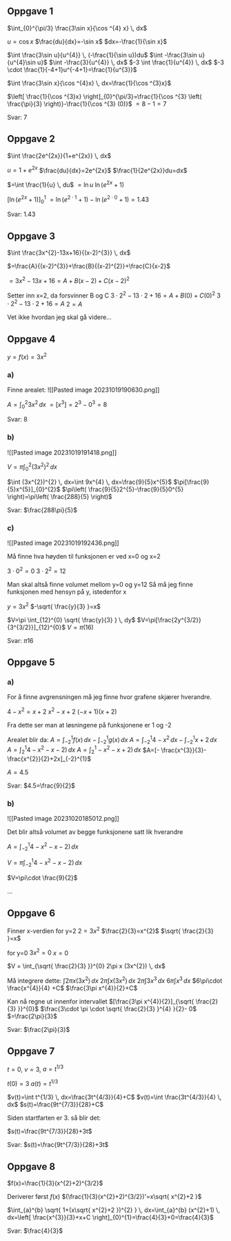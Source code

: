 
## Oppgave 1

$\int_{0}^{\pi/3} \frac{3\sin x}{\cos ^{4} x} \, dx$

$u=\cos x$
$\frac{du}{dx}=-\sin x$
$dx=-\frac{1}{\sin x}$

$\int \frac{3\sin u}{u^{4}} \, (-\frac{1}{\sin u})du$
$\int -\frac{3\sin u}{u^{4}\sin u}$
$\int -\frac{3}{u^{4}} \, dx$
$-3 \int \frac{1}{u^{4}} \, dx$
$-3 \cdot \frac{1}{-4+1}u^{-4+1}=\frac{1}{u^{3}}$

$\int \frac{3\sin x}{\cos ^{4}x} \, dx=\frac{1}{\cos ^{3}x}$

$\left[ \frac{1}{\cos ^{3}x} \right]_{0}^{\pi/3}=\frac{1}{\cos ^{3} \left( \frac{\pi}{3} \right)}-\frac{1}{\cos ^{3} (0)}$
$=8-1=7$

Svar:
$7$




## Oppgave 2

$\int \frac{2e^{2x}}{1+e^{2x}} \, dx$

$u=1+e^{2x}$
$\frac{du}{dx}=2e^{2x}$
$\frac{1}{2e^{2x}}du=dx$

$=\int \frac{1}{u} \, du$
$=\ln u$
$\ln(e^{2x}+1)$

$[\ln (e^{2x}+1)]_{0}^{1}$
$=\ln(e^{2\cdot1}+1)-\ln(e^{2\cdot 0}+1)=1.43$

Svar:
1.43




## Oppgave 3
$\int \frac{3x^{2}-13x+16}{(x-2)^{3}} \, dx$

$=\frac{A}{(x-2)^{3}}+\frac{B}{(x-2)^{2}}+\frac{C}{x-2}$

$=3x^{2}-13x+16=A+B(x-2)+C(x-2)^{2}$

Setter inn x=2, da forsvinner B og C
$3\cdot2^{2} - 13\cdot2 + 16 = A + B(0) + C(0)^{2}$
$3\cdot 2^{2} - 13\cdot2 + 16=A$
$2=A$

Vet ikke hvordan jeg skal gå videre...



## Oppgave 4

$y=f(x)=3x^{2}$

### a)
Finne arealet:
![[Pasted image 20231019190630.png]]


$A=\int_{0}^{2} 3x^{2} \, dx$
$=[x^{3}]=2^{3}-0^{3}=8$

Svar:
8

### b)
![[Pasted image 20231019191418.png]]

$V=\pi \int_{0}^{2} (3x^{2})^{2}  \, dx$

$\int (3x^{2})^{2} \, dx=\int 9x^{4} \, dx=\frac{9}{5}x^{5}$
$\pi[\frac{9}{5}x^{5}]_{0}^{2}$
$\pi\left( \frac{9}{5}2^{5}-\frac{9}{5}0^{5} \right)=\pi\left( \frac{288}{5} \right)$

Svar:
$\frac{288\pi}{5}$


### c)
![[Pasted image 20231019192436.png]]


Må finne hva høyden til funksjonen er ved x=0 og x=2

$3\cdot 0^{2}=0$
$3\cdot 2^{2}=12$

Man skal altså finne volumet mellom y=0 og y=12
Så må jeg finne funksjonen med hensyn på y, istedenfor x

$y=3x^{2}$
$-\sqrt{ \frac{y}{3}  }=x$

$V=\pi \int_{12}^{0} \sqrt{ \frac{y}{3} } \, dy$
$V=\pi[\frac{2y^{3/2}}{3^{3/2}}]_{12}^{0}$
$V=\pi(16)$

Svar:
$\pi 16$



## Oppgave 5


### a)
For å finne avgrensningen må jeg finne hvor grafene skjærer hverandre.

$4-x^{2}=x+2$
$x^{2}-x+2$
$(-x+1)(x+2)$

Fra dette ser man at løsningene på funksjonene er 1 og -2

Arealet blir da:
$A=\int_{-2}^{1} f(x) \, dx-\int_{-2}^{1} g(x) \, dx$
$A=\int_{-2}^{1} 4-x^{2} \, dx-\int_{-2}^{1} x+2 \, dx$
$A=\int_{2}^{1} 4-x^{2}-x-2) \, dx$
$A=\int_{2}^{1} -x^{2}-x+2) \, dx$
$A=[- \frac{x^{3}}{3}-\frac{x^{2}}{2}+2x]_{-2}^{1}$

$A=4.5$


Svar: 
$4.5=\frac{9}{2}$


### b)
![[Pasted image 20231020185012.png]]

Det blir altså volumet av begge funksjonene satt lik hverandre

$A=\int_{-2}^{1} 4-x^{2}-x-2) \, dx$



$V=\pi \int_{-2}^{1} 4-x^{2}-x-2) \, dx$


$V=\pi\cdot \frac{9}{2}$


...

## Oppgave 6
Finner x-verdien for y=2
$2=3x^{2}$
$\frac{2}{3}=x^{2}$
$\sqrt{ \frac{2}{3} }=x$

for y=0
$3x^{2}=0$
$x=0$

$V = \int_{\sqrt{ \frac{2}{3} }}^{0} 2\pi x (3x^{2}) \, dx$

Må integrere dette:
$\int 2\pi x (3x^{2}) \, dx$
$2\pi\int x(3x^{2}) \, dx$
$2\pi \int 3x^{3} \, dx$
$6\pi \int x^{3} \, dx$
$6\pi\cdot \frac{x^{4}}{4} +C$
$\frac{3\pi x^{4}}{2}+C$

Kan nå regne ut innenfor intervallet
$[\frac{3\pi x^{4}}{2}]_{\sqrt{ \frac{2}{3} }}^{0}$
$\frac{3\cdot \pi \cdot \sqrt{ \frac{2}{3} }^{4} }{2}- 0$
$=\frac{2\pi}{3}$

Svar:
$\frac{2\pi}{3}$



## Oppgave 7
$t=0$, $v=3$, $a=t^{1/3}$

$t(0)=3$
$a(t)=t^{1/3}$

$v(t)=\int t^{1/3} \, dx=\frac{3t^{4/3}}{4}+C$
$v(t)=\int \frac{3t^{4/3}}{4} \, dx$
$s(t)=\frac{9t^{7/3}}{28}+C$

Siden startfarten er 3. så blir det:

$s(t)=\frac{9t^{7/3}}{28}+3t$

Svar:
$s(t)=\frac{9t^{7/3}}{28}+3t$



## Oppgave 8
$f(x)=\frac{1}{3}(x^{2}+2)^{3/2}$

Deriverer først $f(x)$
$(\frac{1}{3}(x^{2}+2)^{3/2})'=x\sqrt{ x^{2}+2 }$

$\int_{a}^{b} \sqrt{ 1+(x\sqrt{ x^{2}+2 })^{2} } \, dx=\int_{a}^{b} (x^{2}+1) \, dx=\left[ \frac{x^{3}}{3}+x+C \right]_{0}^{1}=\frac{4}{3}+0=\frac{4}{3}$

Svar:
$\frac{4}{3}$
